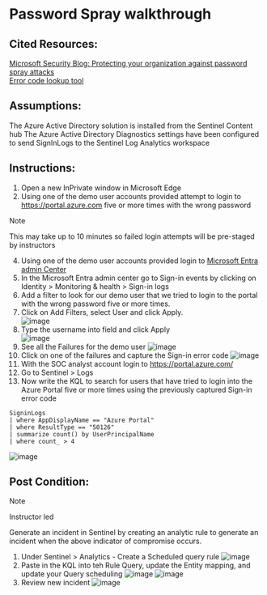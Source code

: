 # Password Spray walkthrough

## Cited Resources:
[Microsoft Security Blog: Protecting your organization against password spray attacks](https://www.microsoft.com/en-us/security/blog/2020/04/23/protecting-organization-password-spray-attacks/) <br />
[Error code lookup tool](https://login.microsoftonline.com/error)

## Assumptions:

The Azure Active Directory solution is installed from the Sentinel Content hub
The Azure Active Directory Diagnostics settings have been configured to send SignInLogs to the Sentinel Log Analytics workspace


## Instructions:
1. Open a new InPrivate window in Microsoft Edge
2. Using one of the demo user accounts provided attempt to login to https://portal.azure.com five or more times with the wrong password
> [!NOTE]
> This may take up to 10 minutes so failed login attempts will be pre-staged by instructors
4. Using one of the demo user accounts provided login to [Microsoft Entra admin Center](https://entra.microsoft.com/)
5. In the Microsoft Entra admin center go to Sign-in events by clicking on Identity > Monitoring & health > Sign-in logs
6. Add a filter to look for our demo user that we tried to login to the portal with the wrong password five or more times.
7. Click on Add Filters, select User and click Apply.<br />
![image](https://github.com/Tungsten66/Scenarios/assets/40893034/8bd0cf43-72c3-4fd9-8ba8-f1dfb97b3b0f)
8. Type the username into field and click Apply <br />
![image](https://github.com/Tungsten66/Scenarios/assets/40893034/9f1ac69a-6adb-42dd-bfbf-f5708dbdc199)
9. See all the Failures for the demo user
![image](https://github.com/Tungsten66/Scenarios/assets/40893034/526964ef-a9fd-43dd-b89b-e525f23328aa)
10. Click on one of the failures and capture the Sign-in error code
![image](https://github.com/Tungsten66/Scenarios/assets/40893034/4ef8f046-1478-4a6c-b275-ffbc0148f561)
11. With the SOC analyst account login to https://portal.azure.com/
12. Go to Sentinel > Logs
13. Now write the KQL to search for users that have tried to login into the Azure Portal five or more times using the previously captured Sign-in error code
```console
SigninLogs
| where AppDisplayName == "Azure Portal"
| where ResultType == "50126"
| summarize count() by UserPrincipalName
| where count_ > 4
```
![image](https://github.com/Tungsten66/Scenarios/assets/40893034/3759eb42-095e-4446-a4ca-fbc66a302fe2)



## Post Condition:

> [!NOTE]
> Instructor led

Generate an incident in Sentinel by creating an analytic rule to generate an incident when the above indicator of compromise occurs.

1. Under Sentinel > Analytics - Create a Scheduled query rule
![image](https://github.com/Tungsten66/Scenarios/assets/40893034/fb9ba7c7-4252-4003-91fd-2d2a16dda4fa)
2. Paste in the KQL into teh Rule Query,  update the Entity mapping, and update your Query scheduling
![image](https://github.com/Tungsten66/Scenarios/assets/40893034/55e7974b-26c5-4c9c-b977-f50f447bdc8a)
![image](https://github.com/Tungsten66/Scenarios/assets/40893034/a17621b0-193b-4fae-817d-6d5a22857f8f)
4. Review new incident
![image](https://github.com/Tungsten66/Scenarios/assets/40893034/c4d72e71-db17-4ec0-980c-980ba5010338)



